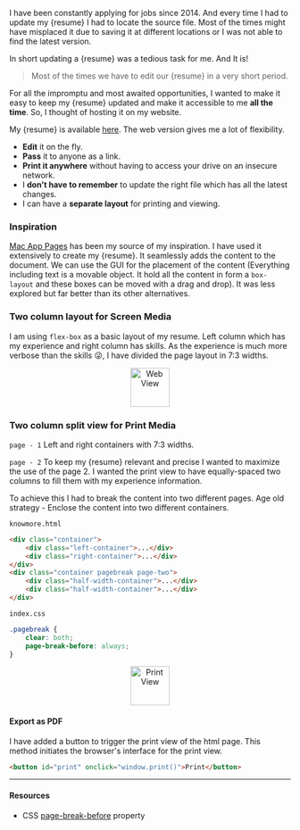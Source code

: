 <script>
  import BlogHeader from './common/blog-header.md';
  import Image from './../js/common/Image.svelte';
  
  const resume = `résumé`;
</script>

<BlogHeader date="5 July 2022" title="Build web enabled CV"/>

I have been constantly applying for jobs since 2014. And every time I had to update my {resume} I had to locate the source file. Most of the times might have misplaced it due to saving it at different locations or I was not able to find the latest version.

In short updating a {resume} was a tedious task for me. And It is!

> Most of the times we have to edit our {resume} in a very short period.

For all the impromptu and most awaited opportunities, I wanted to make it easy to keep my {resume} updated and make it <span class="mark">accessible to me <b>all the time</b></span>. So, I thought of hosting it on my website.

My {resume} is available [here](https://www.jatintiwari.com/knowmore). The web version gives me a lot of flexibility.

-   <b>Edit</b> it on the fly.
-   <b>Pass</b> it to anyone as a link.
-   <b>Print it anywhere</b> without having to access your drive on an insecure network.
-   I <b>don't have to remember</b> to update the right file which has all the latest changes.
-   I can have a <b>separate layout</b> for printing and viewing.

### Inspiration

[Mac App Pages](https://www.apple.com/in/pages/) has been my source of my inspiration. I have used it extensively to create my {resume}. It seamlessly adds the content to the document. We can use the GUI for the placement of the content (Everything including text is a movable object. It hold all the content in form a `box-layout` and these boxes can be moved with a drag and drop). It was less explored but far better than its other alternatives.

### Two column layout for Screen Media

I am using `flex-box` as a basic layout of my resume. Left column which has my experience and right column has skills. As the experience is much more verbose than the skills 😜, I have divided the page layout in 7:3 widths.

<div align="center">
  <Image desc="Page 1 view." width="70" alt="Web View" src="https://user-images.githubusercontent.com/10477804/177324990-e6feacf4-54c2-4c00-9b1c-a1d6bf79e76d.png"/>
</div>

### Two column split view for Print Media

`page - 1` Left and right containers with 7:3 widths.

`page - 2` To keep my {resume} relevant and precise I wanted to maximize the use of the page 2.
I wanted the print view to have equally-spaced two columns to fill them with my experience information.

To achieve this I had to break the content into two different pages. Age old strategy - Enclose the content into two different containers.

`knowmore.html`

```html
<div class="container">
    <div class="left-container">...</div>
    <div class="right-container">...</div>
</div>
<div class="container pagebreak page-two">
    <div class="half-width-container">...</div>
    <div class="half-width-container">...</div>
</div>
```

`index.css`

```css
.pagebreak {
    clear: both;
    page-break-before: always;
}
```

<div align="center">
  <Image desc="Page 2 view has two equally spaced columns." width="70" alt="Print View" src="https://user-images.githubusercontent.com/10477804/177327690-f6428b71-dfbe-4068-8885-16519ea01657.png"/>
</div>

#### Export as PDF

I have added a button to trigger the print view of the html page. This method initiates the browser's interface for the print view.

```html
<button id="print" onclick="window.print()">Print</button>
```

---

#### Resources

-   CSS [page-break-before](https://developer.mozilla.org/en-US/docs/Web/CSS/page-break-before) property
